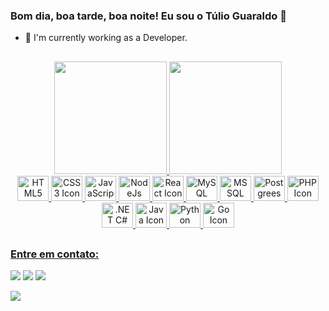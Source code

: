 ### Bom dia, boa tarde, boa noite! Eu sou o Túlio Guaraldo 👋

<!-- - 🔭 I'm currently working as a BackEnd Developer. -->
- 🔭 I'm currently working as a Developer.
<!-- - 🌱 I’m currently learning Golang. -->

##

<div align="center">
  
  <!-- [![GitHub Streak](http://github-readme-streak-stats.herokuapp.com?user=samcipriano&theme=buefy-dark&hide_border=true&date_format=M%20j%5B%2C%20Y%5D)](https://github.com/TulioGuaraldoB) -->
  <a href="https://github.com/TulioGuaraldoB">
  <img height="180em" src="https://github-readme-stats.vercel.app/api?username=tulioguaraldob&show_icons=true&theme=dracula&include_all_commits=true&count_private=true"/>
  <img height="180em" src="https://github-readme-stats.vercel.app/api/top-langs/?username=tulioguaraldob&layout=compact&langs_count=16&theme=dracula"/>
</div>
  
</div>

<div align="center">
  <img alt="HTML5 Icon" height="40" width="50" src="https://cdn.jsdelivr.net/gh/devicons/devicon/icons/html5/html5-original.svg" />
  <img alt="CSS3 Icon" height="40" width="50" src="https://cdn.jsdelivr.net/gh/devicons/devicon/icons/css3/css3-original.svg" />
  <img alt="JavaScript Icon" height="40" width="50" src="https://cdn.jsdelivr.net/gh/devicons/devicon/icons/javascript/javascript-original.svg" />
  <img alt="NodeJs Icon" height="40" width="50" src="https://cdn.jsdelivr.net/gh/devicons/devicon/icons/nodejs/nodejs-original.svg" />
  <img alt="React Icon" height="40" width="50" src="https://cdn.jsdelivr.net/gh/devicons/devicon/icons/react/react-original.svg" />
  <img alt="MySQL Icon" height="40" width="50" src="https://cdn.jsdelivr.net/gh/devicons/devicon/icons/mysql/mysql-original.svg" />
  <img alt="MSSQL Icon" height="40" width="50" src="https://upload.wikimedia.org/wikipedia/de/8/8c/Microsoft_SQL_Server_Logo.svg" />
  <img alt="Postgrees Icon" height="40" width="50" src="https://cdn.jsdelivr.net/gh/devicons/devicon/icons/postgresql/postgresql-original.svg" />
  <img alt="PHP Icon" height="40" width="50" src="https://cdn.jsdelivr.net/npm/programming-languages-logos@0.0.3/src/php/php.svg" />
  <img alt=".NET C# Icon" height="40" width="50" src="https://cdn.jsdelivr.net/npm/programming-languages-logos@0.0.3/src/csharp/csharp.svg" />
  <img alt="Java Icon" height="40" width="50" src="https://cdn.jsdelivr.net/npm/programming-languages-logos@0.0.3/src/java/java.svg" />
  <img alt="Python Icon" height="40" width="50" src="https://cdn.jsdelivr.net/npm/programming-languages-logos@0.0.3/src/python/python.svg" />
  <img alt="Go Icon" height="40" width="50" src="https://cdn.jsdelivr.net/npm/programming-languages-logos@0.0.3/src/go/go.svg" />
   
</div>

##

### Entre em contato:

<div> 
  <a href = "mailto:tulioguaraldo@gmail.com"><img src="https://img.shields.io/badge/Gmail-D14836?style=for-the-badge&logo=gmail&logoColor=white" target="_blank"></a>
  <a href="mailto:tulio.brugin@fatec.sp.gov.br"><img src="https://img.shields.io/badge/Microsoft_Outlook-0078D4?style=for-the-badge&logo=microsoft-outlook&logoColor=white" target="_blank"></a>
  <a href="https://www.linkedin.com/in/t%C3%BAlio-guaraldo-9721151bb/" target="_blank"><img src="https://img.shields.io/badge/-LinkedIn-%230077B5?style=for-the-badge&logo=linkedin&logoColor=white" target="_blank"></a>
  
  <a href="https://wa.me/5516992571497" target="_blank"><img src="https://img.shields.io/badge/WhatsApp-25D366?style=for-the-badge&logo=whatsapp&logoColor=white"></a>
</div>
